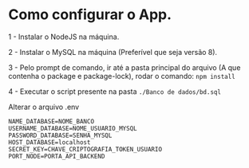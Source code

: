 # Como configurar o App.
1 - Instalar o NodeJS na máquina. 

2 - Instalar o MySQL na máquina (Preferível que seja versão 8). 

3 - Pelo prompt de comando, ir até a pasta principal do arquivo (A que contenha o package e package-lock), rodar o comando:
    ``` npm install ```
    
4 - Executar o script presente na pasta ``` ./Banco de dados/bd.sql ``` 
    
Alterar o arquivo .env
```
NAME_DATABASE=NOME_BANCO
USERNAME_DATABASE=NOME_USUARIO_MYSQL
PASSWORD_DATABASE=SENHA_MYSQL
HOST_DATABASE=localhost
SECRET_KEY=CHAVE_CRIPTOGRAFIA_TOKEN_USUARIO
PORT_NODE=PORTA_API_BACKEND
```
